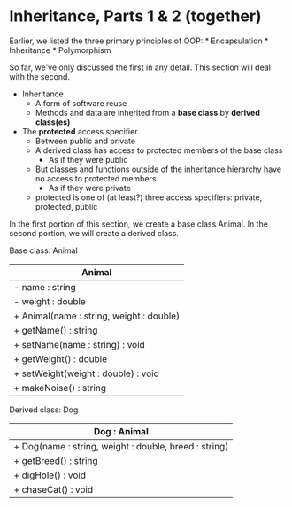 # Inheritance, Parts 1 & 2 (together)

Earlier, we listed the three primary principles of OOP:
    * Encapsulation
    * Inheritance
    * Polymorphism

So far, we've only discussed the first in any detail. This section will deal with the second.

* Inheritance
    * A form of software reuse
    * Methods and data are inherited from a **base class** by **derived class(es)**
* The **protected** access specifier
    * Between public and private
    * A derived class has access to protected members of the base class
        * As if they were public
    * But classes and functions outside of the inheritance hierarchy have no access to protected members
        * As if they were private
    * protected is one of (at least?) three access specifiers: private, protected, public

In the first portion of this section, we create a base class Animal. In the second portion, we will create a derived class.

Base class: Animal

| **Animal** |
| ---------- |
| - name : string |
| - weight : double |
| + Animal(name : string, weight : double) |
| + getName() : string |
| + setName(name : string) : void |
| + getWeight() : double |
| + setWeight(weight : double) : void |
| + makeNoise() : string |

Derived class: Dog

| **Dog : Animal** |
| ---------------- |
| + Dog(name : string, weight : double, breed : string) |
| + getBreed() : string |
| + digHole() : void |
| + chaseCat() : void |